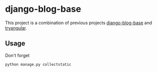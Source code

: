 # django-blog-base
This project is a combination of previous projects [django-blog-base](https://github.com/AlekseiAQ/django-blog-base) and [tryangular](https://github.com/AlekseiAQ/tryangular).

## Usage
Don't forget

```bash
python manage.py collectstatic
```
